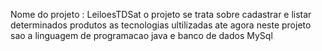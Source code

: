 Nome do projeto : LeiloesTDSat
o projeto se trata sobre cadastrar e listar determinados produtos
as tecnologias ultilizadas ate agora neste projeto sao a linguagem de programacao java e banco de dados MySql

